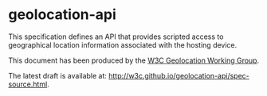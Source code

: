 # geolocation-api
<p>This specification defines an API that provides scripted access to geographical location information associated with the hosting device.</p>
<p>This document has been produced by the <a href="http://www.w3.org/2008/geolocation/">W3C Geolocation Working Group</a>.</p>
<p>The latest draft is available at: <a href="http://w3c.github.io/geolocation-api/spec-source.html">http://w3c.github.io/geolocation-api/spec-source.html</a>.</p>
